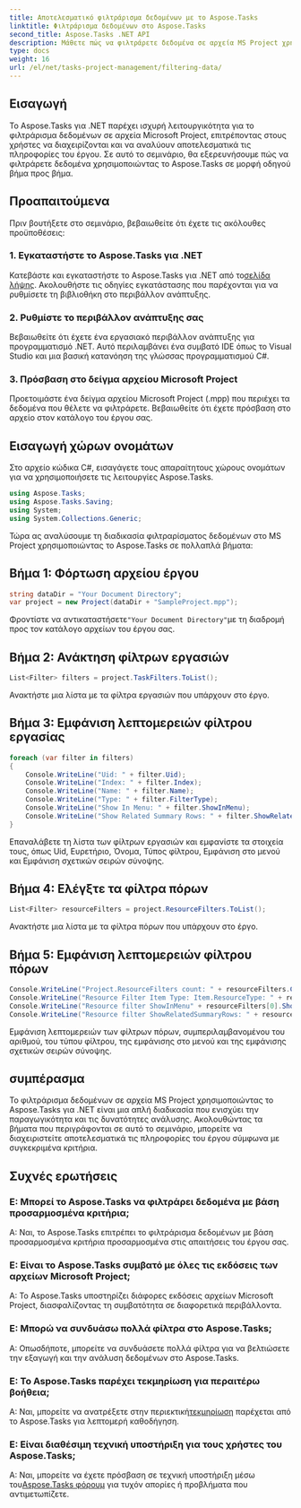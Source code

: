 ```yaml
---
title: Αποτελεσματικό φιλτράρισμα δεδομένων με το Aspose.Tasks
linktitle: Φιλτράρισμα δεδομένων στο Aspose.Tasks
second_title: Aspose.Tasks .NET API
description: Μάθετε πώς να φιλτράρετε δεδομένα σε αρχεία MS Project χρησιμοποιώντας το Aspose.Tasks για .NET. Βελτιώστε την παραγωγικότητα και τις δυνατότητες ανάλυσης χωρίς κόπο.
type: docs
weight: 16
url: /el/net/tasks-project-management/filtering-data/
---
```

## Εισαγωγή
Το Aspose.Tasks για .NET παρέχει ισχυρή λειτουργικότητα για το φιλτράρισμα δεδομένων σε αρχεία Microsoft Project, επιτρέποντας στους χρήστες να διαχειρίζονται και να αναλύουν αποτελεσματικά τις πληροφορίες του έργου. Σε αυτό το σεμινάριο, θα εξερευνήσουμε πώς να φιλτράρετε δεδομένα χρησιμοποιώντας το Aspose.Tasks σε μορφή οδηγού βήμα προς βήμα.
## Προαπαιτούμενα
Πριν βουτήξετε στο σεμινάριο, βεβαιωθείτε ότι έχετε τις ακόλουθες προϋποθέσεις:
### 1. Εγκαταστήστε το Aspose.Tasks για .NET
 Κατεβάστε και εγκαταστήστε το Aspose.Tasks για .NET από το[σελίδα λήψης](https://releases.aspose.com/tasks/net/). Ακολουθήστε τις οδηγίες εγκατάστασης που παρέχονται για να ρυθμίσετε τη βιβλιοθήκη στο περιβάλλον ανάπτυξης.
### 2. Ρυθμίστε το περιβάλλον ανάπτυξης σας
Βεβαιωθείτε ότι έχετε ένα εργασιακό περιβάλλον ανάπτυξης για προγραμματισμό .NET. Αυτό περιλαμβάνει ένα συμβατό IDE όπως το Visual Studio και μια βασική κατανόηση της γλώσσας προγραμματισμού C#.
### 3. Πρόσβαση στο δείγμα αρχείου Microsoft Project
Προετοιμάστε ένα δείγμα αρχείου Microsoft Project (.mpp) που περιέχει τα δεδομένα που θέλετε να φιλτράρετε. Βεβαιωθείτε ότι έχετε πρόσβαση στο αρχείο στον κατάλογο του έργου σας.
## Εισαγωγή χώρων ονομάτων
Στο αρχείο κώδικα C#, εισαγάγετε τους απαραίτητους χώρους ονομάτων για να χρησιμοποιήσετε τις λειτουργίες Aspose.Tasks.

```csharp
using Aspose.Tasks;
using Aspose.Tasks.Saving;
using System;
using System.Collections.Generic;

```
Τώρα ας αναλύσουμε τη διαδικασία φιλτραρίσματος δεδομένων στο MS Project χρησιμοποιώντας το Aspose.Tasks σε πολλαπλά βήματα:
## Βήμα 1: Φόρτωση αρχείου έργου
```csharp
string dataDir = "Your Document Directory";
var project = new Project(dataDir + "SampleProject.mpp");
```
 Φροντίστε να αντικαταστήσετε`"Your Document Directory"`με τη διαδρομή προς τον κατάλογο αρχείων του έργου σας.
## Βήμα 2: Ανάκτηση φίλτρων εργασιών
```csharp
List<Filter> filters = project.TaskFilters.ToList();
```
Ανακτήστε μια λίστα με τα φίλτρα εργασιών που υπάρχουν στο έργο.
## Βήμα 3: Εμφάνιση λεπτομερειών φίλτρου εργασίας
```csharp
foreach (var filter in filters)
{
    Console.WriteLine("Uid: " + filter.Uid);
    Console.WriteLine("Index: " + filter.Index);
    Console.WriteLine("Name: " + filter.Name);
    Console.WriteLine("Type: " + filter.FilterType);
    Console.WriteLine("Show In Menu: " + filter.ShowInMenu);
    Console.WriteLine("Show Related Summary Rows: " + filter.ShowRelatedSummaryRows);
}
```
Επαναλάβετε τη λίστα των φίλτρων εργασιών και εμφανίστε τα στοιχεία τους, όπως Uid, Ευρετήριο, Όνομα, Τύπος φίλτρου, Εμφάνιση στο μενού και Εμφάνιση σχετικών σειρών σύνοψης.
## Βήμα 4: Ελέγξτε τα φίλτρα πόρων
```csharp
List<Filter> resourceFilters = project.ResourceFilters.ToList();
```
Ανακτήστε μια λίστα με τα φίλτρα πόρων που υπάρχουν στο έργο.
## Βήμα 5: Εμφάνιση λεπτομερειών φίλτρου πόρων
```csharp
Console.WriteLine("Project.ResourceFilters count: " + resourceFilters.Count);
Console.WriteLine("Resource Filter Item Type: Item.ResourceType: " + resourceFilters[0].FilterType);
Console.WriteLine("Resource filter ShowInMenu" + resourceFilters[0].ShowInMenu);
Console.WriteLine("Resource filter ShowRelatedSummaryRows: " + resourceFilters[0].ShowRelatedSummaryRows);
```
Εμφάνιση λεπτομερειών των φίλτρων πόρων, συμπεριλαμβανομένου του αριθμού, του τύπου φίλτρου, της εμφάνισης στο μενού και της εμφάνισης σχετικών σειρών σύνοψης.
## συμπέρασμα
Το φιλτράρισμα δεδομένων σε αρχεία MS Project χρησιμοποιώντας το Aspose.Tasks για .NET είναι μια απλή διαδικασία που ενισχύει την παραγωγικότητα και τις δυνατότητες ανάλυσης. Ακολουθώντας τα βήματα που περιγράφονται σε αυτό το σεμινάριο, μπορείτε να διαχειριστείτε αποτελεσματικά τις πληροφορίες του έργου σύμφωνα με συγκεκριμένα κριτήρια.
## Συχνές ερωτήσεις
### Ε: Μπορεί το Aspose.Tasks να φιλτράρει δεδομένα με βάση προσαρμοσμένα κριτήρια;
Α: Ναι, το Aspose.Tasks επιτρέπει το φιλτράρισμα δεδομένων με βάση προσαρμοσμένα κριτήρια προσαρμοσμένα στις απαιτήσεις του έργου σας.
### Ε: Είναι το Aspose.Tasks συμβατό με όλες τις εκδόσεις των αρχείων Microsoft Project;
Α: Το Aspose.Tasks υποστηρίζει διάφορες εκδόσεις αρχείων Microsoft Project, διασφαλίζοντας τη συμβατότητα σε διαφορετικά περιβάλλοντα.
### Ε: Μπορώ να συνδυάσω πολλά φίλτρα στο Aspose.Tasks;
Α: Οπωσδήποτε, μπορείτε να συνδυάσετε πολλά φίλτρα για να βελτιώσετε την εξαγωγή και την ανάλυση δεδομένων στο Aspose.Tasks.
### Ε: Το Aspose.Tasks παρέχει τεκμηρίωση για περαιτέρω βοήθεια;
 Α: Ναι, μπορείτε να ανατρέξετε στην περιεκτική[τεκμηρίωση](https://reference.aspose.com/tasks/net/) παρέχεται από το Aspose.Tasks για λεπτομερή καθοδήγηση.
### Ε: Είναι διαθέσιμη τεχνική υποστήριξη για τους χρήστες του Aspose.Tasks;
 Α: Ναι, μπορείτε να έχετε πρόσβαση σε τεχνική υποστήριξη μέσω του[Aspose.Tasks φόρουμ](https://forum.aspose.com/c/tasks/15) για τυχόν απορίες ή προβλήματα που αντιμετωπίζετε.